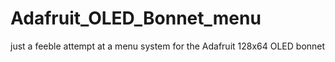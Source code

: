 # Adafruit_OLED_Bonnet_menu
just a feeble attempt at a menu system for the Adafruit 128x64 OLED bonnet 
